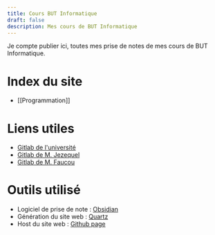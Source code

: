 ```yaml
---
title: Cours BUT Informatique
draft: false
description: Mes cours de BUT Informatique
---
```

Je compte publier ici, toutes mes prise de notes de mes cours de BUT Informatique.
# Index du site
- [[Programmation]]

# Liens utiles
- [Gitlab de l'université](https://gitlab.univ-nantes.fr/pub/but) 
- [Gitlab de M. Jezequel](https://gitlab.univ-nantes.fr/jezequel-l)
- [Gitlab de M. Faucou](https://gitlab.univ-nantes.fr/faucou-s/)

# Outils utilisé
- Logiciel de prise de note : [Obsidian](https://obsidian.md/)
- Génération du site web : [Quartz](https://quartz.jzhao.xyz)
- Host du site web : [Github page](https://pages.github.com/)